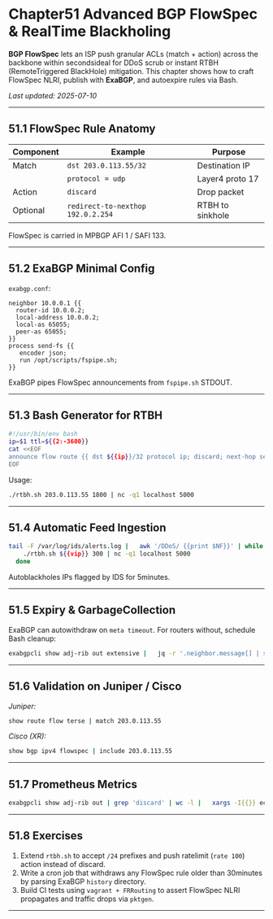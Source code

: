 # Chapter51  Advanced BGP FlowSpec & RealTime Blackholing

**BGP FlowSpec** lets an ISP push granular ACLs (match + action) across the
backbone within secondsideal for DDoS scrub or instant RTBH (RemoteTriggered
BlackHole) mitigation. This chapter shows how to craft FlowSpec NLRI, publish
with **ExaBGP**, and autoexpire rules via Bash.

_Last updated: 2025-07-10_

---

## 51.1  FlowSpec Rule Anatomy

| Component | Example | Purpose |
|-----------|---------|---------|
| Match     | `dst 203.0.113.55/32` | Destination IP |
|           | `protocol = udp`      | Layer4 proto 17 |
| Action    | `discard`             | Drop packet |
| Optional  | `redirect-to-nexthop 192.0.2.254` | RTBH to sinkhole |

FlowSpec is carried in MPBGP AFI 1 / SAFI 133.

---

## 51.2  ExaBGP Minimal Config

`exabgp.conf`:

```
neighbor 10.0.0.1 {{
  router-id 10.0.0.2;
  local-address 10.0.0.2;
  local-as 65055;
  peer-as 65055;
}}
process send-fs {{
   encoder json;
   run /opt/scripts/fspipe.sh;
}}
```

ExaBGP pipes FlowSpec announcements from `fspipe.sh` STDOUT.

---

## 51.3  Bash Generator for RTBH

```bash
#!/usr/bin/env bash
ip=$1 ttl=${{2:-3600}}
cat <<EOF
announce flow route {{ dst ${{ip}}/32 protocol ip; discard; next-hop self; community [ 65535:666 ]; }} meta {{ name "AUTO-RTBH" timeout ${{ttl}}; }}
EOF
```

Usage:

```bash
./rtbh.sh 203.0.113.55 1800 | nc -q1 localhost 5000
```

---

## 51.4  Automatic Feed Ingestion

```bash
tail -F /var/log/ids/alerts.log |   awk '/DDoS/ {{print $NF}}' | while read vip; do
    ./rtbh.sh ${{vip}} 300 | nc -q1 localhost 5000
  done
```

Autoblackholes IPs flagged by IDS for 5minutes.

---

## 51.5  Expiry & GarbageCollection

ExaBGP can autowithdraw on `meta timeout`. For routers without,
schedule Bash cleanup:

```bash
exabgpcli show adj-rib out extensive |   jq -r '.neighbor.message[] | select(.nlri.flow.action=="discard") | .nlri'   > current.json
```

---

## 51.6  Validation on Juniper / Cisco

*Juniper:*

```bash
show route flow terse | match 203.0.113.55
```

*Cisco (XR):*

```bash
show bgp ipv4 flowspec | include 203.0.113.55
```

---

## 51.7  Prometheus Metrics

```bash
exabgpcli show adj-rib out | grep 'discard' | wc -l |   xargs -I{{}} echo "flowspec_active_rules {{}} "   > /var/lib/node_exporter/text/flowspec.prom
```

---

## 51.8  Exercises

1. Extend `rtbh.sh` to accept `/24` prefixes and push ratelimit (`rate 100`) action instead of discard.  
2. Write a cron job that withdraws any FlowSpec rule older than 30minutes by parsing ExaBGP `history` directory.  
3. Build CI tests using `vagrant + FRRouting` to assert FlowSpec NLRI propagates and traffic drops via `pktgen`.  

---
